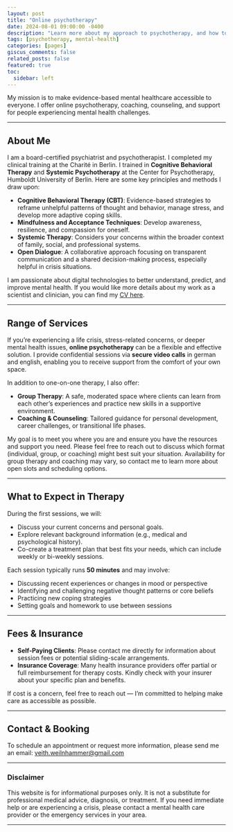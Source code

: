 ```yaml
---
layout: post
title: "Online psychotherapy"
date: 2024-08-01 09:00:00 -0400
description: "Learn more about my approach to psychotherapy, and how to book a session."
tags: [psychotherapy, mental-health]
categories: [pages]
giscus_comments: false
related_posts: false
featured: true
toc:
  sidebar: left
---
```


My mission is to make evidence-based mental healthcare accessible to everyone. I offer online psychotherapy, coaching, counseling, and support for people experiencing mental health challenges.

---

## About Me

I am a board-certified psychiatrist and psychotherapist. I completed my clinical training at the Charité in Berlin. I trained in **Cognitive Behavioral Therapy** and **Systemic Psychotherapy** at the Center for Psychotherapy, Humboldt University of Berlin. Here are some key principles and methods I draw upon:

- **Cognitive Behavioral Therapy (CBT)**: Evidence-based strategies to reframe unhelpful patterns of thought and behavior, manage stress, and develop more adaptive coping skills.  
- **Mindfulness and Acceptance Techniques**: Develop awareness, resilience, and compassion for oneself.  
- **Systemic Therapy**: Considers your concerns within the broader context of family, social, and professional systems.  
- **Open Dialogue**: A collaborative approach focusing on transparent communication and a shared decision-making process, especially helpful in crisis situations.  

I am passionate about digital technologies to better understand, predict, and improve mental health. If you would like more details about my work as a scientist and clinician, you can find my [CV here](https://veithweilnhammer.github.io/assets/pdf/CV_Weilnhammer.pdf).

---

## Range of Services

If you’re experiencing a life crisis, stress-related concerns, or deeper mental health issues, **online psychotherapy** can be a flexible and effective solution. I provide confidential sessions via **secure video calls** in german and english, enabling you to receive support from the comfort of your own space. 

In addition to one-on-one therapy, I also offer:
- **Group Therapy**: A safe, moderated space where clients can learn from each other’s experiences and practice new skills in a supportive environment.
- **Coaching & Counseling**: Tailored guidance for personal development, career challenges, or transitional life phases.  

My goal is to meet you where you are and ensure you have the resources and support you need. Please feel free to reach out to discuss which format (individual, group, or coaching) might best suit your situation. Availability for group therapy and coaching may vary, so contact me to learn more about open slots and scheduling options.

---

## What to Expect in Therapy

During the first sessions, we will:
- Discuss your current concerns and personal goals.  
- Explore relevant background information (e.g., medical and psychological history).  
- Co-create a treatment plan that best fits your needs, which can include weekly or bi-weekly sessions.

Each session typically runs **50 minutes** and may involve:
- Discussing recent experiences or changes in mood or perspective  
- Identifying and challenging negative thought patterns or core beliefs  
- Practicing new coping strategies  
- Setting goals and homework to use between sessions  

---

## Fees & Insurance

- **Self-Paying Clients**: Please contact me directly for information about session fees or potential sliding-scale arrangements.
- **Insurance Coverage**: Many health insurance providers offer partial or full reimbursement for therapy costs. Kindly check with your insurer about your specific plan and benefits.

If cost is a concern, feel free to reach out — I’m committed to helping make care as accessible as possible.

---

## Contact & Booking

To schedule an appointment or request more information, please send me an email: [veith.weilnhammer@gmail.com](mailto:veith.weilnhammer@gmail.com)

---

### Disclaimer
This website is for informational purposes only. It is not a substitute for professional medical advice, diagnosis, or treatment. If you need immediate help or are experiencing a crisis, please contact a mental health care provider or the emergency services in your area.

---